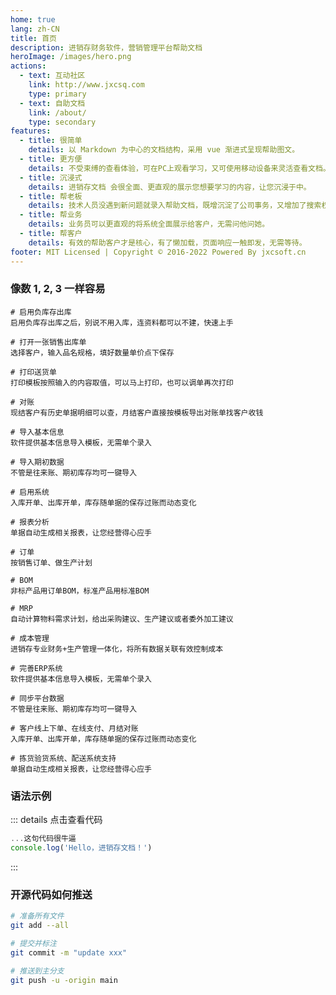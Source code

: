 ```yaml
---
home: true
lang: zh-CN
title: 首页
description: 进销存财务软件，营销管理平台帮助文档
heroImage: /images/hero.png
actions:
  - text: 互动社区
    link: http://www.jxcsq.com
    type: primary
  - text: 自助文档
    link: /about/
    type: secondary
features:
  - title: 很简单
    details: 以 Markdown 为中心的文档结构，采用 vue 渐进式呈现帮助图文。
  - title: 更方便
    details: 不受束缚的查看体验，可在PC上观看学习，又可使用移动设备来灵活查看文档。
  - title: 沉浸式
    details: 进销存文档 会很全面、更直观的展示您想要学习的内容，让您沉浸于中。
  - title: 帮老板
    details: 技术人员没遇到新问题就录入帮助文档，既增沉淀了公司事务，又增加了搜索权重
  - title: 帮业务
    details: 业务员可以更直观的将系统全面展示给客户，无需问他问她。
  - title: 帮客户
    details: 有效的帮助客户才是核心，有了懒加载，页面响应一触即发，无需等待。  
footer: MIT Licensed | Copyright © 2016-2022 Powered By jxcsoft.cn
---
```


### 像数 1, 2, 3 一样容易

<CodeGroup>
  <CodeGroupItem title="不管库存" active>

``` ts:no-line-numbers
# 启用负库存出库
启用负库存出库之后，别说不用入库，连资料都可以不建，快速上手

# 打开一张销售出库单
选择客户，输入品名规格，填好数量单价点下保存

# 打印送货单
打印模板按照输入的内容取值，可以马上打印，也可以调单再次打印

# 对账
现结客户有历史单据明细可以查，月结客户直接按模板导出对账单找客户收钱
```

  </CodeGroupItem>

  <CodeGroupItem title="要管库存">

``` ts:no-line-numbers
# 导入基本信息
软件提供基本信息导入模板，无需单个录入

# 导入期初数据
不管是往来账、期初库存均可一键导入

# 启用系统
入库开单、出库开单，库存随单据的保存过账而动态变化

# 报表分析
单据自动生成相关报表，让您经营得心应手
```

  </CodeGroupItem>

  <CodeGroupItem title="产销一体">

``` ts:no-line-numbers
# 订单
按销售订单、做生产计划

# BOM
非标产品用订单BOM，标准产品用标准BOM

# MRP
自动计算物料需求计划，给出采购建议、生产建议或者委外加工建议

# 成本管理
进销存专业财务+生产管理一体化，将所有数据关联有效控制成本
```

  </CodeGroupItem>

  <CodeGroupItem title="线上线下">

``` ts:no-line-numbers
# 完善ERP系统
软件提供基本信息导入模板，无需单个录入

# 同步平台数据
不管是往来账、期初库存均可一键导入

# 客户线上下单、在线支付、月结对账
入库开单、出库开单，库存随单据的保存过账而动态变化

# 拣货验货系统、配送系统支持
单据自动生成相关报表，让您经营得心应手
```

  </CodeGroupItem>
    

</CodeGroup>

### 语法示例


::: details 点击查看代码
```ts
...这句代码很牛逼
console.log('Hello，进销存文档！')
```
:::

### 开源代码如何推送

```bash
# 准备所有文件
git add --all

# 提交并标注
git commit -m "update xxx"

# 推送到主分支
git push -u -origin main
```
